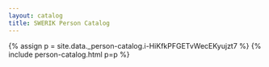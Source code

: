 ```yaml
---
layout: catalog
title: SWERIK Person Catalog
---
```

{% assign p = site.data._person-catalog.i-HiKfkPFGETvWecEKyujzt7 %}
{% include person-catalog.html p=p %}

